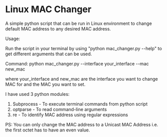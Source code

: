 # Linux MAC Changer
A simple python script that can be run in Linux environment to change default MAC address to any desired  MAC address.

Usage:

  Run the script in your terminal by using "python mac_changer.py --help" to get different arguments that can be used.
  
  Command: python mac_changer.py --interface your_interface --mac new_mac
  
  where your_interface and new_mac are the interface you want to change MAC for and the MAC you want to set.
 
 
I have used 3 python modules:
  1. Subprocess - To execute terminal commands from python script
  2. optparse   - To read command-line arguments
  3. re         - To identify MAC address using regular expressions



PS: You can only change the MAC address to a Unicast MAC Address i.e. the first octet has to have an even value.



